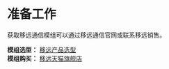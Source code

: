 # 准备工作

获取移远通信模组可以通过移远通信官网或联系移远销售。

**模组选型：** [移远产品选型](https://www.quectel.com/cn/shop)  
**模组购买：** [移远天猫旗舰店](https://yiyuanznsb.tmall.com/shop/view_shop.htm)


<modulesList />

